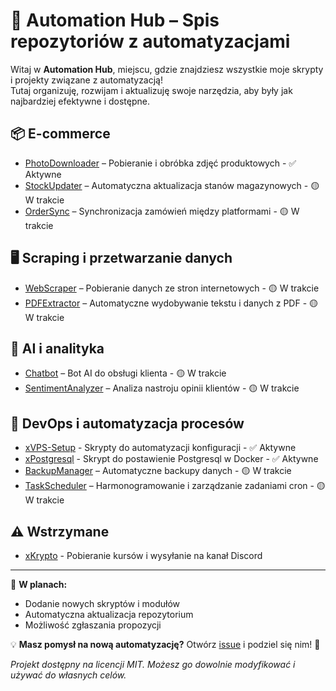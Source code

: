 # 🚀 Automation Hub – Spis repozytoriów z automatyzacjami

Witaj w **Automation Hub**, miejscu, gdzie znajdziesz wszystkie moje skrypty i projekty związane z automatyzacją!  
Tutaj organizuję, rozwijam i aktualizuję swoje narzędzia, aby były jak najbardziej efektywne i dostępne.

## 📦 E-commerce
- [PhotoDownloader](https://github.com/XeqaS/xPhotoDownloader) – Pobieranie i obróbka zdjęć produktowych - ✅ Aktywne
- [StockUpdater](https://github.com/twoj-user/stock-updater) – Automatyczna aktualizacja stanów magazynowych - 🟡 W trakcie
- [OrderSync](https://github.com/twoj-user/order-sync) – Synchronizacja zamówień między platformami - 🟡 W trakcie

## 🖥️ Scraping i przetwarzanie danych
- [WebScraper](https://github.com/twoj-user/web-scraper) – Pobieranie danych ze stron internetowych - 🟡 W trakcie
- [PDFExtractor](https://github.com/twoj-user/pdf-extractor) – Automatyczne wydobywanie tekstu i danych z PDF - 🟡 W trakcie

## 🤖 AI i analityka
- [Chatbot](https://github.com/twoj-user/chatbot) – Bot AI do obsługi klienta - 🟡 W trakcie
- [SentimentAnalyzer](https://github.com/twoj-user/sentiment-analyzer) – Analiza nastroju opinii klientów - 🟡 W trakcie

## 🔄 DevOps i automatyzacja procesów
- [xVPS-Setup](https://github.com/XeqaS/vps_xsetup) - Skrypty do automatyzacji konfiguracji - ✅ Aktywne
- [xPostgresql](https://github.com/XeqaS/postgresql-docker-setup) - Skrypt do postawienie Postgresql w Docker - ✅ Aktywne
- [BackupManager](https://github.com/twoj-user/backup-manager) – Automatyczne backupy danych - 🟡 W trakcie
- [TaskScheduler](https://github.com/twoj-user/task-scheduler) – Harmonogramowanie i zarządzanie zadaniami cron - 🟡 W trakcie

## ⚠️ Wstrzymane
- [xKrypto](https://github.com/XeqaS/kursy-krypto) - Pobieranie kursów i wysyłanie na kanał Discord
---

📌 **W planach:**  
- Dodanie nowych skryptów i modułów  
- Automatyczna aktualizacja repozytorium  
- Możliwość zgłaszania propozycji  

💡 **Masz pomysł na nową automatyzację?** Otwórz [issue](https://github.com/XeqaS/xAutomationHub/issues) i podziel się nim! 🚀  

*Projekt dostępny na licencji MIT. Możesz go dowolnie modyfikować i używać do własnych celów.*
